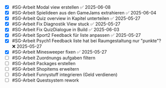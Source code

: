 - [x] #SG-Arbeit Modal view erstellen ✅ 2025-06-08
- [x] #SG-Arbeit Spielideen aus den GameJams extrahieren ✅ 2025-06-04
- [x] #SG-Arbeit Quiz overview in Kapitel unterteilen ✅ 2025-05-27
- [x] #SG-Arbeit Fix Diagnostik View stuck ✅ 2025-05-27
- [x] #SG-Arbeit Fix QuizDialogue in Build ✅ 2025-06-03
- [x] #SG-Arbeit Sport2 Feedback für liste anpassen ✅ 2025-05-27
- [x] #SG-Arbeit Psych1 Feedback liste hat bei Raumgestaltung nur "punkte"? ❌ 2025-05-27
- [x] #SG-Arbeit Minesweeper fixen ✅ 2025-05-27
- [ ] #SG-Arbeit Zuordnungs aufgaben filtern
- [ ] #SG-Arbeit Packages erstellen
- [ ] #SG-Arbeit Shopitems erweitern
- [ ] #SG-Arbeit Funnystuff integrieren (Geld verdienen)
- [ ] #SG-Arbeit Questsystem rework
